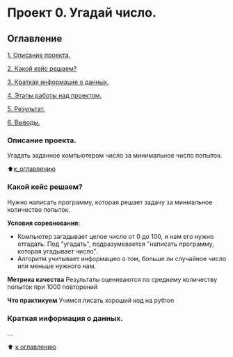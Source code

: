 # Проект 0. Угадай число.

## Оглавление
[1. Описание проекта.](https://github.com/KseniyaZam/sf_data_science/tree/main/project_0#%D0%BE%D0%BF%D0%B8%D1%81%D0%B0%D0%BD%D0%B8%D0%B5-%D0%BF%D1%80%D0%BE%D0%B5%D0%BA%D1%82%D0%B0)

[2. Какой кейс решаем?](https://github.com/KseniyaZam/sf_data_science/tree/main/project_0#%D0%BA%D0%B0%D0%BA%D0%BE%D0%B9-%D0%BA%D0%B5%D0%B9%D1%81-%D1%80%D0%B5%D1%88%D0%B0%D0%B5%D0%BC)

[3. Краткая информация о данных.](https://github.com/KseniyaZam/sf_data_science/tree/main/project_0#%D0%BA%D1%80%D0%B0%D1%82%D0%BA%D0%B0%D1%8F-%D0%B8%D0%BD%D1%84%D0%BE%D1%80%D0%BC%D0%B0%D1%86%D0%B8%D1%8F-%D0%BE-%D0%B4%D0%B0%D0%BD%D0%BD%D1%8B%D1%85)

[4. Этапы работы над проектом.]()

[5. Результат.]()

[6. Выводы.]()

### Описание проекта.
Угадать заданное компьютером число за минимальное число попыток.

:arrow_up:[к_оглавлению](https://github.com/KseniyaZam/sf_data_science/tree/main/project_0#%D0%BE%D0%B3%D0%BB%D0%B0%D0%B2%D0%BB%D0%B5%D0%BD%D0%B8%D0%B5)

### Какой кейс решаем?
Нужно написать программу, которая решает задачу за минмальное количество попыток.

**Условия соревнования:**
- Компьютер загадывает целое число от 0 до 100, и нам его нужно отгадать. Под "угадать", подразумевается "написать программу, которая угадывает число".
- Алгоритм учитывает информацию о том, больше ли случайное число или меньше нужного нам.

**Метрика качества**
Результаты оцениваются по среднему количеству попыток при 1000 повторений

**Что практикуем**
Учимся писать хороший код на python

### Краткая информация о данных.
...

:arrow_up: [к оглавлению](https://github.com/KseniyaZam/sf_data_science/tree/main/project_0#%D0%BE%D0%B3%D0%BB%D0%B0%D0%B2%D0%BB%D0%B5%D0%BD%D0%B8%D0%B5)


